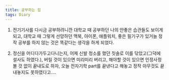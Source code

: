 ```yaml
---
title: 공부하는 힘
tags: Diary
---
```


1. 전기기사를 다시금 공부하려니깐 대학교 때 공부하던 나의 안좋은 습관들도 보이게 되고, 대학교 때 그렇게 선망하던 맥북, 아이폰, 애플워치, 좋은 필기구가 있거늘 정작 공부를 하지 않는 것은 똑같다는 생각을 하게 되었다.

2. 정신을 어디다가두고다니는지, 어제 신발 청소를 했던 칫솔로 이를 닦았고(그덕에 설사도 하였다.), 버릴 것이 있으면 미리미리 버리고, 해야할 것이 있으면 인정사정 볼 것 없이 끝내도로 하자, 오늘 전자기학 part를 끝낸다고 해놓고 정작 아무것도 끝내놓지도 못하였다고....